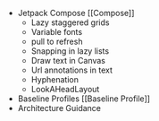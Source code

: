 - Jetpack Compose [[Compose]]
	- Lazy staggered grids
	- Variable fonts
	- pull to refresh
	- Snapping in lazy lists
	- Draw text in Canvas
	- Url annotations in text
	- Hyphenation
	- LookAHeadLayout
- Baseline Profiles [[Baseline Profile]]
- Architecture Guidance 